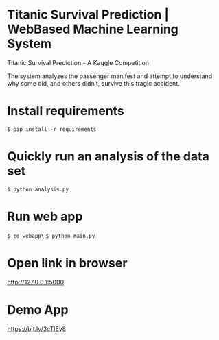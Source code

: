 # Titanic Survival Prediction | WebBased Machine Learning System
Titanic Survival Prediction - A Kaggle Competition

The system analyzes the passenger manifest and attempt to understand why some did, and others didn’t, survive this tragic accident.

# Install requirements
`$ pip install -r requirements`

# Quickly run an analysis of the data set
`$ python analysis.py`

# Run web app
`$ cd webapp\`
`$ python main.py`

# Open link in browser
http://127.0.0.1:5000

# Demo App
https://bit.ly/3cTIEy8
